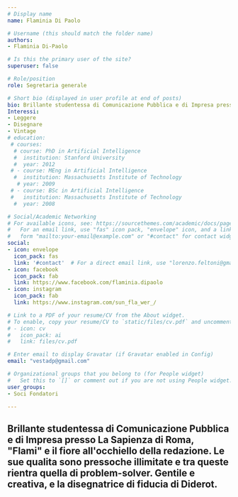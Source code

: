 ```yaml
---
# Display name
name: Flaminia Di Paolo

# Username (this should match the folder name)
authors:
- Flaminia Di-Paolo

# Is this the primary user of the site?
superuser: false

# Role/position
role: Segretaria generale

# Short bio (displayed in user profile at end of posts)
bio: Brillante studentessa di Comunicazione Pubblica e di Impresa presso La Sapienza di Roma, "Flami" è il fiore all'occhiello della redazione. Le sue qualità sono pressoche illimitate e tra queste rientra quella di problem-solver. Gentile e creativa, è la disegnatrice di fiducia di Diderot.
Interessi:
- Leggere
- Disegnare
- Vintage
# education:
 # courses:
  # course: PhD in Artificial Intelligence
  #  institution: Stanford University
  #  year: 2012
 # - course: MEng in Artificial Intelligence
  #  institution: Massachusetts Institute of Technology
   # year: 2009
 # - course: BSc in Artificial Intelligence
 #   institution: Massachusetts Institute of Technology
  #  year: 2008

# Social/Academic Networking
# For available icons, see: https://sourcethemes.com/academic/docs/page-builder/#icons
#   For an email link, use "fas" icon pack, "envelope" icon, and a link in the
#   form "mailto:your-email@example.com" or "#contact" for contact widget.
social:
- icon: envelope
  icon_pack: fas
  link: '#contact'  # For a direct email link, use "lorenzo.feltoni@gmail.com".
- icon: facebook
  icon_pack: fab
  link: https://www.facebook.com/flaminia.dipaolo
- icon: instagram
  icon_pack: fab
  link: https://www.instagram.com/sun_fla_wer_/

# Link to a PDF of your resume/CV from the About widget.
# To enable, copy your resume/CV to `static/files/cv.pdf` and uncomment the lines below.
# - icon: cv
#   icon_pack: ai
#   link: files/cv.pdf

# Enter email to display Gravatar (if Gravatar enabled in Config)
email: "vestadp@gmail.com"

# Organizational groups that you belong to (for People widget)
#   Set this to `[]` or comment out if you are not using People widget.
user_groups:
- Soci Fondatori

---
```

Brillante studentessa di Comunicazione Pubblica e di Impresa presso La Sapienza di Roma, "Flami" e il fiore all'occhiello della redazione. Le sue qualita sono pressoche illimitate e tra queste rientra quella di problem-solver. Gentile e creativa, e la disegnatrice di fiducia di Diderot.
---
